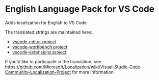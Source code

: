 # English Language Pack for VS Code

Adds localization for English to VS Code.

The translated strings are maintained here:

* [vscode-editor project](https://www.transifex.com/microsoft-oss/vscode-editor/language/matt/)
* [vscode-workbench project](https://www.transifex.com/microsoft-oss/vscode-workbench/language/matt/)
* [vscode-extensions project](https://www.transifex.com/microsoft-oss/vscode-extensions/language/matt/)

If you'd like to participate in the translation, see https://github.com/Microsoft/Localization/wiki/Visual-Studio-Code-Community-Localization-Project for more information.
